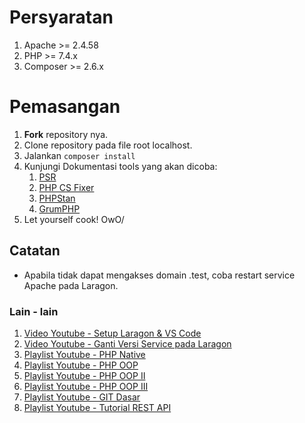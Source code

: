 # Persyaratan
1. Apache >= 2.4.58
1. PHP >= 7.4.x
1. Composer >= 2.6.x

# Pemasangan
1. **Fork** repository nya.
1. Clone repository pada file root localhost.
1. Jalankan `composer install`
1. Kunjungi Dokumentasi tools yang akan dicoba:
    1. [PSR](https://www.php-fig.org/)
    1. [PHP CS Fixer](https://github.com/PHP-CS-Fixer/PHP-CS-Fixer)
    1. [PHPStan](https://phpstan.org/)
    1. [GrumPHP](https://github.com/phpro/grumphp)
1. Let yourself cook! OwO/

## Catatan
- Apabila tidak dapat mengakses domain .test, coba restart service Apache pada Laragon.

### Lain - lain
1. [Video Youtube - Setup Laragon & VS Code](https://www.youtube.com/watch?v=DF_1HQFI9Us&t=360s)
1. [Video Youtube - Ganti Versi Service pada Laragon](https://www.youtube.com/watch?v=86q4bxD9Mx4&t=0s)
1. [Playlist Youtube - PHP Native](https://www.youtube.com/playlist?list=PLQqWigSA8KPo77sbRh2FbO0tqkA7eWeTa)
1. [Playlist Youtube - PHP OOP](https://www.youtube.com/playlist?list=PLQqWigSA8KPrFuCYo9qbQa1ICe7f9HEDD)
1. [Playlist Youtube - PHP OOP II](https://www.youtube.com/playlist?list=PLQqWigSA8KPrV5p230fK-sT66D97VYGX9)
1. [Playlist Youtube - PHP OOP III](https://www.youtube.com/playlist?list=PLQqWigSA8KPobXefkOPTKBNy0E6ZidM_b)
1. [Playlist Youtube - GIT Dasar](https://www.youtube.com/playlist?list=PLQqWigSA8KPosu9yKxox403G3qyrJ_Mdf)
1. [Playlist Youtube - Tutorial REST API](https://www.youtube.com/playlist?list=PLQqWigSA8KPoa6URiYLostBR-Im4uhWa-)